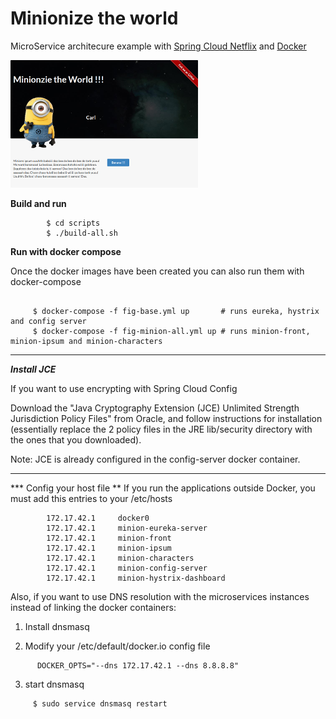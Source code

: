 Minionize the world
===================

MicroService architecure example with [Spring Cloud Netflix](http://cloud.spring.io/spring-cloud-netflix/)  and [Docker](https://docker.com)

![Minionize the world](https://github.com/ehdez73/minionize-the-world/blob/master/minionize-the-world.png)


**Build and run**
 

```
        $ cd scripts
        $ ./build-all.sh
```
 

**Run with docker compose**

 Once the docker images have been created you can also run them with docker-compose
 
```

     $ docker-compose -f fig-base.yml up       # runs eureka, hystrix and config server
     $ docker-compose -f fig-minion-all.yml up # runs minion-front, minion-ipsum and minion-characters
```

---
***Install JCE***

If you want to use encrypting with Spring Cloud Config

   Download the "Java Cryptography Extension (JCE) Unlimited Strength Jurisdiction Policy Files" from Oracle, and follow instructions for installation (essentially replace the 2 policy files in the JRE lib/security directory with the ones that you downloaded).

Note: JCE is already configured in the config-server docker container.

--- 
*** Config your host file **
If you run the applications outside Docker, you must add this entries to your /etc/hosts

```
        172.17.42.1     docker0
        172.17.42.1     minion-eureka-server
        172.17.42.1     minion-front
        172.17.42.1     minion-ipsum
        172.17.42.1     minion-characters
        172.17.42.1     minion-config-server
        172.17.42.1     minion-hystrix-dashboard
```

Also, if you want to use DNS resolution with the microservices instances instead of linking the docker containers:

1. Install dnsmasq

2. Modify your /etc/default/docker.io config file
```  
      DOCKER_OPTS="--dns 172.17.42.1 --dns 8.8.8.8"
```
3.  start dnsmasq
``` 
     $ sudo service dnsmasq restart
```     


